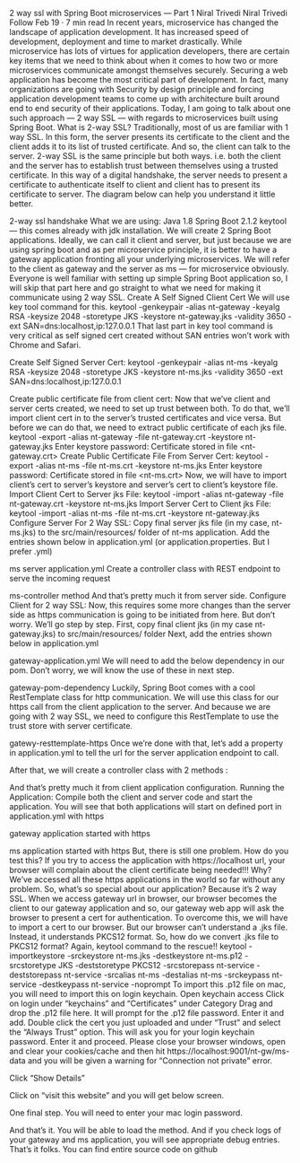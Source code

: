 2 way ssl with Spring Boot microservices — Part 1
Niral Trivedi
Niral Trivedi
Follow
Feb 19 · 7 min read
In recent years, microservice has changed the landscape of application development. It has increased speed of development, deployment and time to market drastically. While microservice has lots of virtues for application developers, there are certain key items that we need to think about when it comes to how two or more microservices communicate amongst themselves securely.
Securing a web application has become the most critical part of development. In fact, many organizations are going with Security by design principle and forcing application development teams to come up with architecture built around end to end security of their applications. Today, I am going to talk about one such approach — 2 way SSL — with regards to microservices built using Spring Boot.
What is 2-way SSL?
Traditionally, most of us are familiar with 1 way SSL. In this form, the server presents its certificate to the client and the client adds it to its list of trusted certificate. And so, the client can talk to the server.
2-way SSL is the same principle but both ways. i.e. both the client and the server has to establish trust between themselves using a trusted certificate. In this way of a digital handshake, the server needs to present a certificate to authenticate itself to client and client has to present its certificate to server. The diagram below can help you understand it little better.

2-way ssl handshake
What we are using:
Java 1.8
Spring Boot 2.1.2
keytool — this comes already with jdk installation.
We will create 2 Spring Boot applications. Ideally, we can call it client and server, but just because we are using spring boot and as per microservice principle, it is better to have a gateway application fronting all your underlying microservices. We will refer to the client as gateway and the server as ms — for microservice obviously.
Everyone is well familiar with setting up simple Spring Boot application so, I will skip that part here and go straight to what we need for making it communicate using 2 way SSL.
Create A Self Signed Client Cert
We will use key tool command for this.
keytool -genkeypair -alias nt-gateway -keyalg RSA -keysize 2048 -storetype JKS -keystore nt-gateway.jks -validity 3650 -ext SAN=dns:localhost,ip:127.0.0.1 
That last part in key tool command is very critical as self signed cert created without SAN entries won’t work with Chrome and Safari.

Create Self Signed Server Cert:
keytool -genkeypair -alias nt-ms -keyalg RSA -keysize 2048 -storetype JKS -keystore nt-ms.jks -validity 3650 -ext SAN=dns:localhost,ip:127.0.0.1

Create public certificate file from client cert:
Now that we’ve client and server certs created, we need to set up trust between both. To do that, we’ll import client cert in to the server’s trusted certificates and vice versa. But before we can do that, we need to extract public certificate of each jks file.
keytool -export -alias nt-gateway -file nt-gateway.crt -keystore nt-gateway.jks
Enter keystore password:
Certificate stored in file <nt-gateway.crt>
Create Public Certificate File From Server Cert:
keytool -export -alias nt-ms -file nt-ms.crt -keystore nt-ms.jks
Enter keystore password:
Certificate stored in file <nt-ms.crt>
Now, we will have to import client’s cert to server’s keystore and server’s cert to client’s keystore file.
Import Client Cert to Server jks File:
keytool -import -alias nt-gateway -file nt-gateway.crt -keystore nt-ms.jks
Import Server Cert to Client jks File:
keytool -import -alias nt-ms -file nt-ms.crt -keystore nt-gateway.jks
Configure Server For 2 Way SSL:
Copy final server jks file (in my case, nt-ms.jks) to the src/main/resources/ folder of nt-ms application.
Add the entries shown below in application.yml (or application.properties. But I prefer .yml)

ms server application.yml
Create a controller class with REST endpoint to serve the incoming request

ms-controller method
And that’s pretty much it from server side.
Configure Client for 2 way SSL:
Now, this requires some more changes than the server side as https communication is going to be initiated from here. But don’t worry. We’ll go step by step.
First, copy final client jks (in my case nt-gateway.jks) to src/main/resources/ folder
Next, add the entries shown below in application.yml

gateway-application.yml
We will need to add the below dependency in our pom. Don’t worry, we will know the use of these in next step.

gateway-pom-dependency
Luckily, Spring Boot comes with a cool RestTemplate class for http communication. We will use this class for our https call from the client application to the server. And because we are going with 2 way SSL, we need to configure this RestTemplate to use the trust store with server certificate.

gatewy-resttemplate-https
Once we’re done with that, let’s add a property in application.yml to tell the url for the server application endpoint to call.

After that, we will create a controller class with 2 methods :

And that’s pretty much it from client application configuration.
Running the Application:
Compile both the client and server code and start the application. You will see that both applications will start on defined port in application.yml with https

gateway application started with https

ms application started with https
But, there is still one problem. How do you test this? If you try to access the application with https://localhost url, your browser will complain about the client certificate being needed!!! Why? We’ve accessed all these https applications in the world so far without any problem. So, what’s so special about our application?
Because it’s 2 way SSL. When we access gateway url in browser, our browser becomes the client to our gateway application and so, our gateway web app will ask the browser to present a cert for authentication.
To overcome this, we will have to import a cert to our browser. But our browser can’t understand a .jks file. Instead, it understands PKCS12 format. So, how do we convert .jks file to PKCS12 format? Again, keytool command to the rescue!!
keytool -importkeystore -srckeystore nt-ms.jks -destkeystore nt-ms.p12 -srcstoretype JKS -deststoretype PKCS12 -srcstorepass nt-service -deststorepass nt-service -srcalias nt-ms -destalias nt-ms -srckeypass nt-service -destkeypass nt-service -noprompt
To import this .p12 file on mac, you will need to import this on login keychain.
Open keychain access
Click on login under “keychains” and “Certificates” under Category
Drag and drop the .p12 file here. It will prompt for the .p12 file password. Enter it and add.
Double click the cert you just uploaded and under “Trust” and select the “Always Trust” option. This will ask you for your login keychain password. Enter it and proceed.
Please close your browser windows, open and clear your cookies/cache and then hit https://localhost:9001/nt-gw/ms-data and you will be given a warning for “Connection not private” error.

Click “Show Details”

Click on “visit this website” and you will get below screen.

One final step. You will need to enter your mac login password.

And that’s it. You will be able to load the method. And if you check logs of your gateway and ms application, you will see appropriate debug entries.
That’s it folks. You can find entire source code on github